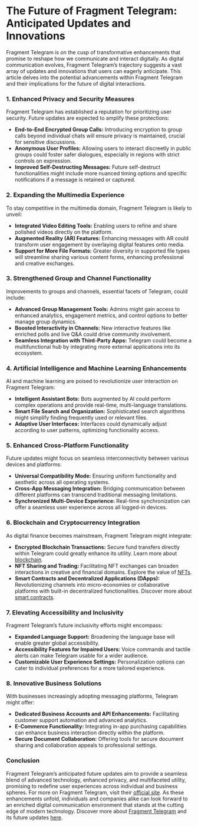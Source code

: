 # The Future of Fragment Telegram: Anticipated Updates and Innovations

Fragment Telegram is on the cusp of transformative enhancements that promise to reshape how we communicate and interact digitally. As digital communication evolves, Fragment Telegram’s trajectory suggests a vast array of updates and innovations that users can eagerly anticipate. This article delves into the potential advancements within Fragment Telegram and their implications for the future of digital interactions.

### 1. Enhanced Privacy and Security Measures

Fragment Telegram has established a reputation for prioritizing user security. Future updates are expected to amplify these protections:

- **End-to-End Encrypted Group Calls:** Introducing encryption to group calls beyond individual chats will ensure privacy is maintained, crucial for sensitive discussions.
- **Anonymous User Profiles:** Allowing users to interact discreetly in public groups could foster safer dialogues, especially in regions with strict controls on expression.
- **Improved Self-Destructing Messages:** Future self-destruct functionalities might include more nuanced timing options and specific notifications if a message is retained or captured.

### 2. Expanding the Multimedia Experience

To stay competitive in the multimedia domain, Fragment Telegram is likely to unveil:

- **Integrated Video Editing Tools:** Enabling users to refine and share polished videos directly on the platform.
- **Augmented Reality (AR) Features:** Enhancing messages with AR could transform user engagement by overlaying digital features onto media.
- **Support for More File Formats:** Greater diversity in supported file types will streamline sharing various content forms, enhancing professional and creative exchanges.

### 3. Strengthened Group and Channel Functionality

Improvements to groups and channels, essential facets of Telegram, could include:

- **Advanced Group Management Tools:** Admins might gain access to enhanced analytics, engagement metrics, and control options to better manage group dynamics.
- **Boosted Interactivity in Channels:** New interactive features like enriched polls and live Q&A could drive community involvement.
- **Seamless Integration with Third-Party Apps:** Telegram could become a multifunctional hub by integrating more external applications into its ecosystem.

### 4. Artificial Intelligence and Machine Learning Enhancements

AI and machine learning are poised to revolutionize user interaction on Fragment Telegram:

- **Intelligent Assistant Bots:** Bots augmented by AI could perform complex operations and provide real-time, multi-language translations.
- **Smart File Search and Organization:** Sophisticated search algorithms might simplify finding frequently used or relevant files.
- **Adaptive User Interfaces:** Interfaces could dynamically adjust according to user patterns, optimizing functionality access.

### 5. Enhanced Cross-Platform Functionality

Future updates might focus on seamless interconnectivity between various devices and platforms:

- **Universal Compatibility Mode:** Ensuring uniform functionality and aesthetic across all operating systems.
- **Cross-App Messaging Integration:** Bridging communication between different platforms can transcend traditional messaging limitations.
- **Synchronized Multi-Device Experience:** Real-time synchronization can offer a seamless user experience across all logged-in devices.

### 6. Blockchain and Cryptocurrency Integration

As digital finance becomes mainstream, Fragment Telegram might integrate:

- **Encrypted Blockchain Transactions:** Secure fund transfers directly within Telegram could greatly enhance its utility. Learn more about [blockchain](https://www.license-token.com/wiki/what-is-blockchain).
- **NFT Sharing and Trading:** Facilitating NFT exchanges can broaden interactions in creative and financial domains. Explore the value of [NFTs](https://www.license-token.com/wiki/why-are-nf-ts-valuable).
- **Smart Contracts and Decentralized Applications (DApps):** Revolutionizing channels into micro-economies or collaborative platforms with built-in decentralized functionalities. Discover more about [smart contracts](https://www.license-token.com/wiki/smart-contracts-on-blockchain).

### 7. Elevating Accessibility and Inclusivity

Fragment Telegram’s future inclusivity efforts might encompass:

- **Expanded Language Support:** Broadening the language base will enable greater global accessibility.
- **Accessibility Features for Impaired Users:** Voice commands and tactile alerts can make Telegram usable for a wider audience.
- **Customizable User Experience Settings:** Personalization options can cater to individual preferences for a more tailored experience.

### 8. Innovative Business Solutions

With businesses increasingly adopting messaging platforms, Telegram might offer:

- **Dedicated Business Accounts and API Enhancements:** Facilitating customer support automation and advanced analytics.
- **E-Commerce Functionality:** Integrating in-app purchasing capabilities can enhance business interaction directly within the platform.
- **Secure Document Collaboration:** Offering tools for secure document sharing and collaboration appeals to professional settings.

### Conclusion

Fragment Telegram’s anticipated future updates aim to provide a seamless blend of advanced technology, enhanced privacy, and multifaceted utility, promising to redefine user experiences across individual and business spheres. For more on Fragment Telegram, visit their [official site](https://telegram.org/). As these enhancements unfold, individuals and companies alike can look forward to an enriched digital communication environment that stands at the cutting edge of modern technology. Discover more about [Fragment Telegram](https://www.license-token.com/wiki/what-is-fragment-telegram) and its future updates [here](https://www.license-token.com/wiki/fragment-telegram-future-updates).